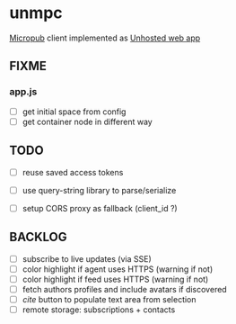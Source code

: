 # unmpc

[Micropub](http://indiewebcamp.com/micropub) client implemented as [Unhosted web
app](https://unhosted.org/)

## FIXME

### app.js
* [ ] get initial space from config
* [ ] get container node in different way

## TODO

* [ ] reuse saved access tokens
* [ ] use query-string library to parse/serialize
* [ ] setup CORS proxy as fallback (client_id ?)


## BACKLOG
* [ ] subscribe to live updates (via SSE)
* [ ] color highlight if agent uses HTTPS (warning if not)
* [ ] color highlight if feed uses HTTPS (warning if not)
* [ ] fetch authors profiles and include avatars if discovered
* [ ] *cite* button to populate text area from selection
* [ ] remote storage: subscriptions + contacts
